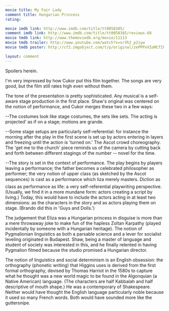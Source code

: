 ```yaml
---
movie title: My Fair Lady
comment title: Hungarian Princess
rating: 

movie imdb link: http://www.imdb.com/title/tt0058385/
comment imdb link: http://www.imdb.com/title/tt0058385/reviews-68
movie tmdb link: http://www.themoviedb.org/movie/11113
movie tmdb trailer: http://www.youtube.com/watch?v=sr3h2_p2iyw
movie tmdb poster: http://cf2.imgobject.com/t/p/original/zePPPxVIoMCfIkdrrVoZYuEEohk.jpg

layout: comment
---
```


Spoilers herein.

I'm very impressed by how Cukor put this film together. The songs are very good, but the film still rates high even without them.

The tone of the presentation is pretty sophisticated. Any musical is a self-aware stage production in the first place. Shaw's original was centered on the notion of performance, and Cukor merges these two in a few ways:

--The costumes look like stage costumes, the sets like sets. The acting is projected' as if on a stage; motions are grande.

--Some stage setups are particularly self-referential: for instance the morning after the play in the first scene is set up by actors entering in layers and freezing until the action is 'turned on.' The Ascot crowd choreography. The 'get me to the church' piece reminds us of the camera by cutting back and forth between different stagings of the number -- novel for the time. 

--The story is set in the context of performance. The play begins by players leaving a performance; the father becomes a celebrated philosopher as performer; the very notion of upper class (as sketched by the Ascot sequences) is cast as a performance which liza merely masters. Diction as class as performance as life: a very self-referential playwriting perspective. (Usually, we find it in a more mundane form: actors creating a script by living.) Today, this would have to include the actors acting in at least two dimensions: as the characters in the story and as actors playing them on stage. (Brando did this in 'Guys and Dolls.')

The judgement that Eliza was a Hungarian princess in disguise is more than a mere throwaway joke to make fun of the hapless Zoltan Karpathy (played incidentally by someone with a Hungarian heritage). The notion of Pygmalionian linguistics as both a parsable science and a lever for socialist leveling originated in Budapest. Shaw, being a master of language and student of society was interested in this, and he finally relented in having Pygmalion filmed because the studio promised a Hungarian director.

The notion of linguistics and social determinism is an English obsession: the orthography (phonetic writing) that Higgins uses is derived from the first formal orthography, devised by Thomas Harriot in the 1580s to capture what he thought was a new world magic to be found in the Algonquian (a Native American) language. (The characters are half Kabbalah and half descriptive of mouth shape.) He was a contemporary of Shakespeare. Neither would have thought the English language particularly noble because it used so many French words. Both would have sounded more like the guttersnipe.